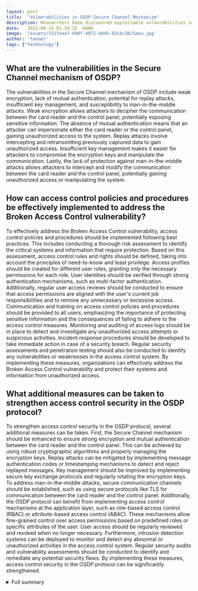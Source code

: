 ```yaml
---
layout: post
title:  "Vulnerabilities in OSDP Secure Channel Mechanism"
description: Researchers have discovered exploitable vulnerabilities in the Secure Channel mechanism of OSDP, a protocol used in access control systems. Learn more.
date:   2023-08-14 01:34:35 -0400
image: '/assets/331feaaf-69df-4972-b945-83cbc36c5aea.jpg'
author: 'tanner'
tags: ["technology"]
---
```


## What are the vulnerabilities in the Secure Channel mechanism of OSDP?
The vulnerabilities in the Secure Channel mechanism of OSDP include weak encryption, lack of mutual authentication, potential for replay attacks, insufficient key management, and susceptibility to man-in-the-middle attacks. Weak encryption allows attackers to decipher the communication between the card reader and the control panel, potentially exposing sensitive information. The absence of mutual authentication means that an attacker can impersonate either the card reader or the control panel, gaining unauthorized access to the system. Replay attacks involve intercepting and retransmitting previously captured data to gain unauthorized access. Insufficient key management makes it easier for attackers to compromise the encryption keys and manipulate the communication. Lastly, the lack of protection against man-in-the-middle attacks allows attackers to intercept and modify the communication between the card reader and the control panel, potentially gaining unauthorized access or manipulating the system.

## How can access control policies and procedures be effectively implemented to address the Broken Access Control vulnerability?
To effectively address the Broken Access Control vulnerability, access control policies and procedures should be implemented following best practices. This includes conducting a thorough risk assessment to identify the critical systems and information that require protection. Based on this assessment, access control rules and rights should be defined, taking into account the principles of need-to-know and least privilege. Access profiles should be created for different user roles, granting only the necessary permissions for each role. User identities should be verified through strong authentication mechanisms, such as multi-factor authentication. Additionally, regular user access reviews should be conducted to ensure that access permissions are aligned with the user's current job responsibilities and to remove any unnecessary or excessive access. Communication and training on access control policies and procedures should be provided to all users, emphasizing the importance of protecting sensitive information and the consequences of failing to adhere to the access control measures. Monitoring and auditing of access logs should be in place to detect and investigate any unauthorized access attempts or suspicious activities. Incident response procedures should be developed to take immediate action in case of a security breach. Regular security assessments and penetration testing should also be conducted to identify any vulnerabilities or weaknesses in the access control system. By implementing these measures, organizations can effectively address the Broken Access Control vulnerability and protect their systems and information from unauthorized access.

## What additional measures can be taken to strengthen access control security in the OSDP protocol?
To strengthen access control security in the OSDP protocol, several additional measures can be taken. First, the Secure Channel mechanism should be enhanced to ensure strong encryption and mutual authentication between the card reader and the control panel. This can be achieved by using robust cryptographic algorithms and properly managing the encryption keys. Replay attacks can be mitigated by implementing message authentication codes or timestamping mechanisms to detect and reject replayed messages. Key management should be improved by implementing secure key exchange protocols and regularly rotating the encryption keys. To address man-in-the-middle attacks, secure communication channels should be established, such as using secure protocols like TLS for communication between the card reader and the control panel. Additionally, the OSDP protocol can benefit from implementing access control mechanisms at the application layer, such as role-based access control (RBAC) or attribute-based access control (ABAC). These mechanisms allow fine-grained control over access permissions based on predefined roles or specific attributes of the user. User access should be regularly reviewed and revoked when no longer necessary. Furthermore, intrusion detection systems can be deployed to monitor and detect any abnormal or unauthorized activities in the access control system. Regular security audits and vulnerability assessments should be conducted to identify and remediate any potential security flaws. By implementing these measures, access control security in the OSDP protocol can be significantly strengthened.


<details>
        <summary>Full summary</summary>
<p>The Secure Channel mechanism was added to OSDP to prevent attacks on access control systems. However, researchers have found that it does not effectively address the vulnerabilities present in the previous protocol, Wiegand. Researchers discover vulnerabilities in the Secure Channel mechanism. Secure Channel is an addition to the Open Supervised Device Protocol (OSDP), a protocol used to connect card readers and other peripheral devices to control panels. Several weaknesses and security concerns with OSDP are identified. Gecko, a device demonstrated in 2008, exploited vulnerabilities in the previous protocol, Wiegand. In response to the vulnerabilities in Wiegand, Secure Channel was introduced. Research presented at the Black Hat Security Conference unveils five exploitable vulnerabilities in OSDP. A01:2021 – Broken Access Control The Broken Access Control vulnerability is a critical security issue that can lead to unauthorized users obtaining confidential information and the misuse of confidential information. It can also occur when authorized users fail to protect data or when access controls are not properly established and implemented. The vulnerability allows unauthorized users to bypass access restrictions and gain access to sensitive systems and information. To address this vulnerability, access control policies and procedures should be put in place to limit access to sensitive systems and information. This includes establishing logical and physical access control rules and rights, defining standard user access profiles based on need-to-know and least privileges, and ensuring unique identification and authentication for all users. Additionally, access control policies and procedures should be communicated to all users, and user identity should be verified before granting access. It is important to segregate access authorization processes, remove/disable inactive accounts, and provide clear statements of controls and access rights to users. Using a role-based approach for privileged user accounts, monitoring privileged user accounts, and providing separate accounts for privileged functions can also help mitigate the risk of the Broken Access Control vulnerability. Limiting authorization to privileged accounts, avoiding the need to run programs with elevated privileges, and regularly reviewing privileged accounts are important steps to ensure the security of access controls. During termination or changes in employment, access should be removed or modified to prevent unauthorized access. Mechanisms for the management of user accounts should be implemented, and access to data should be granted on a 'business need-to-know' basis. Testing and monitoring access granting and access control effectiveness on a semi-annual basis can help identify and address any vulnerabilities or weaknesses in the access control system. Controlling access to program source code, the operating system, and restricting systems from booting to removable media can further enhance access control security. Safeguards such as role-based access control, context-based access control, mandatory access control, and discretionary access control should be used to effectively manage access to systems and information. Granting access based on approved forms, verifying user agreements with policies, and enforcing default 'deny all' principles for access control can help prevent unauthorized access. Restricting user connection to the internal network using deny-by-default and allow-by-exception policy and disabling file system access unless explicitly required by authorized users are additional measures that can be taken to strengthen access control security.</p>
</details>